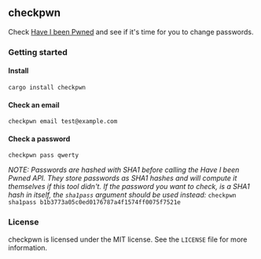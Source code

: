 ## checkpwn
Check [Have I been Pwned](https://haveibeenpwned.com/) and see if it's time for you to change passwords.

### Getting started

#### Install
```cargo install checkpwn```

#### Check an email
```checkpwn email test@example.com```

#### Check a password
```checkpwn pass qwerty```

_NOTE: Passwords are hashed with SHA1 before calling the Have I been Pwned API.
They store passwords as SHA1 hashes and will compute it themselves if this tool didn't.
If the password you want to check, is a SHA1 hash in itself, the `sha1pass` argument
should be used instead:_ ```checkpwn sha1pass b1b3773a05c0ed0176787a4f1574ff0075f7521e```

### License
checkpwn is licensed under the MIT license. See the `LICENSE` file for more information.
